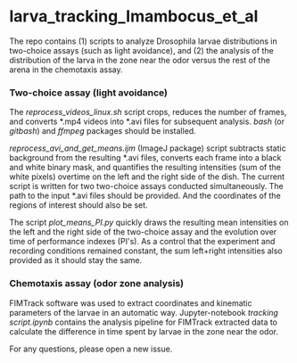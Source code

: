 # larva_tracking_Imambocus_et_al

The repo contains (1) scripts to analyze Drosophila larvae distributions in two-choice assays (such as light avoidance), and 
(2) the analysis of the distribution of the larva in the zone near the odor versus the rest of the arena in the chemotaxis assay.

### Two-choice assay (light avoidance)

The *reprocess_videos_linux.sh* script crops, reduces the number of frames, and converts *.mp4 videos into *.avi files for subsequent analysis. *bash* (or *gitbash*)
and *ffmpeg* packages should be installed.

*reprocess_avi_and_get_means.ijm* (ImageJ package) script subtracts static background from the resulting *.avi files, converts each frame into
a black and white binary mask, and quantifies the resulting intensities (sum of the white pixels) overtime on the left and the right side of the dish. 
The current script is written for two two-choice assays conducted simultaneously. The path to the input *.avi files should be provided. 
And the coordinates of the regions of interest should also be set.

The script *plot_means_PI.py* quickly draws the resulting mean intensities on the left and the right side of the two-choice assay and the evolution over 
time of performance indexes (PI's). As a control that the experiment and recording conditions remained constant, the sum left+right intensities also
provided as it should stay the same.

### Chemotaxis assay (odor zone analysis)

FIMTrack software was used to extract coordinates and kinematic
parameters of the larvae in an automatic way. Jupyter-notebook *tracking script.ipynb* contains the analysis pipeline for FIMTrack extracted data to calculate
the difference in time spent by larvae in the zone near the odor.

For any questions, please open a new issue.




